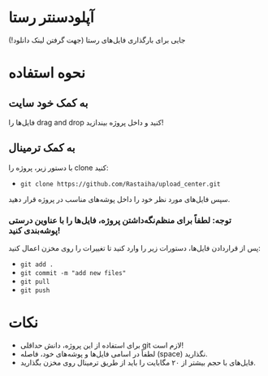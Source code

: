 # آپلودسنتر رستا
جایی برای بارگذاری فایل‌های رستا (جهت گرفتن لینک دانلود!)

# نحوه استفاده

## به کمک خود سایت

فایل‌ها را drag and drop کنید و داخل پروژه بیندازید! 

## به کمک ترمینال
با دستور زیر، پروژه را clone کنید:

- `git clone https://github.com/Rastaiha/upload_center.git`

سپس فایل‌های مورد نظر خود را داخل پوشه‌های مناسب در پروژه قرار دهید.

### توجه: لطفاً برای منظم‌نگه‌داشتن پروژه، فایل‌ها را با عناوین درستی پوشه‌بندی کنید!

پس از قراردادن فایل‌ها، دستورات زیر را وارد کنید تا تغییرات را روی مخزن اعمال کنید:

- `git add .`
- `git commit -m "add new files"`
- `git pull`
- `git push`

# نکات
- برای استفاده از این پروژه، دانش حداقلی git لازم است!
- لطفاً در اسامی فایل‌ها و پوشه‌های خود، فاصله (space) نگذارید.
- فایل‌های با حجم بیشتر از ۲۰ مگابایت را باید از طریق ترمینال روی مخزن بگذارید.
